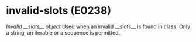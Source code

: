 # invalid-slots (E0238)
*Invalid \_\_slots\_\_ object* Used when an invalid \_\_slots\_\_ is
found in class. Only a string, an iterable or a sequence is permitted.

